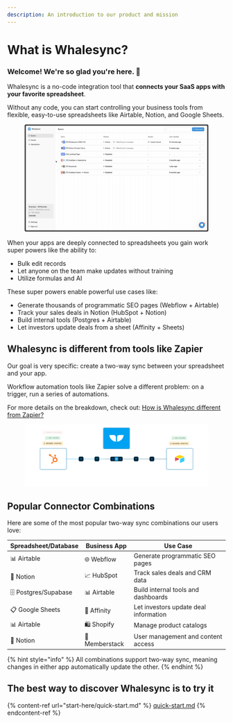 ```yaml
---
description: An introduction to our product and mission
---
```


# What is Whalesync?

### Welcome! We're so glad you're here. 💙

Whalesync is a no-code integration tool that **connects your SaaS apps with your favorite spreadsheet**.

Without any code, you can start controlling your business tools from flexible, easy-to-use spreadsheets like Airtable, Notion, and Google Sheets.

<figure><img src=".gitbook/assets/whalesync.gif" alt=""><figcaption></figcaption></figure>

When your apps are deeply connected to spreadsheets you gain work super powers like the ability to:

* Bulk edit records
* Let anyone on the team make updates without training
* Utilize formulas and AI



These super powers enable powerful use cases like:

* Generate thousands of programmatic SEO pages (Webflow + Airtable)
* Track your sales deals in Notion (HubSpot + Notion)
* Build internal tools (Postgres + Airtable)
* Let investors update deals from a sheet (Affinity + Sheets)



## Whalesync is different from tools like Zapier

Our goal is very specific: create a two-way sync between your spreadsheet and your app.

Workflow automation tools like Zapier solve a different problem: on a trigger, run a series of automations.

For more details on the breakdown, check out: [How is Whalesync different from Zapier?](https://www.whalesync.com/blog/how-is-whalesync-different-from-zapier)



<figure><img src=".gitbook/assets/two-way sync.png" alt=""><figcaption></figcaption></figure>

## Popular Connector Combinations

Here are some of the most popular two-way sync combinations our users love:

| Spreadsheet/Database | Business App | Use Case |
| --- | --- | --- |
| 📊 Airtable | 🌐 Webflow | Generate programmatic SEO pages |
| 📝 Notion | 📈 HubSpot | Track sales deals and CRM data |
| 🗄️ Postgres/Supabase | 📊 Airtable | Build internal tools and dashboards |
| 📋 Google Sheets | 🤝 Affinity | Let investors update deal information |
| 📊 Airtable | 🛍️ Shopify | Manage product catalogs |
| 📝 Notion | 📧 Memberstack | User management and content access |

{% hint style="info" %}
All combinations support two-way sync, meaning changes in either app automatically update the other.
{% endhint %}

## The best way to discover Whalesync is to try it

{% content-ref url="start-here/quick-start.md" %}
[quick-start.md](start-here/quick-start.md)
{% endcontent-ref %}
